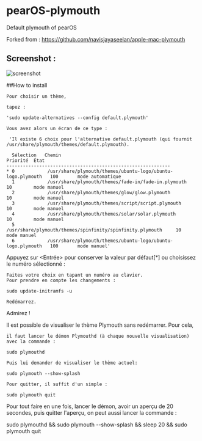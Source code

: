 # pearOS-plymouth
Default plymouth of pearOS

Forked from : https://github.com/navisjayaseelan/apple-mac-plymouth

## Screenshot :

![screenshot](https://user-images.githubusercontent.com/74509560/146959907-1058b28a-4e4f-4cfe-85df-c9f629323a32.png)

##How to install


    Pour choisir un thème,

    tapez :

    'sudo update-alternatives --config default.plymouth'

    Vous avez alors un écran de ce type :

     'Il existe 6 choix pour l'alternative default.plymouth (qui fournit /usr/share/plymouth/themes/default.plymouth).
     
      Sélection   Chemin                                                 Priorité  État
    ------------------------------------------------------------
    * 0            /usr/share/plymouth/themes/ubuntu-logo/ubuntu-logo.plymouth   100       mode automatique
      1            /usr/share/plymouth/themes/fade-in/fade-in.plymouth           10        mode manuel
      2            /usr/share/plymouth/themes/glow/glow.plymouth                 10        mode manuel
      3            /usr/share/plymouth/themes/script/script.plymouth             10        mode manuel
      4            /usr/share/plymouth/themes/solar/solar.plymouth               10        mode manuel
      5            /usr/share/plymouth/themes/spinfinity/spinfinity.plymouth     10        mode manuel
      6            /usr/share/plymouth/themes/ubuntu-logo/ubuntu-logo.plymouth   100       mode manuel'

Appuyez sur <Entrée> pour conserver la valeur par défaut[*] ou choisissez le numéro sélectionné :

    Faites votre choix en tapant un numéro au clavier.
    Pour prendre en compte les changements :

    sudo update-initramfs -u

    Redémarrez.

Admirez !

Il est possible de visualiser le thème Plymouth sans redémarrer. Pour cela,

    il faut lancer le démon Plymouthd (à chaque nouvelle visualisation) avec la commande :

    sudo plymouthd

    Puis lui demander de visualiser le thème actuel:

    sudo plymouth --show-splash

    Pour quitter, il suffit d'un simple :

    sudo plymouth quit

Pour tout faire en une fois, lancer le démon, avoir un aperçu de 20 secondes, puis quitter l'aperçu, on peut aussi lancer la commande :

sudo plymouthd && sudo plymouth --show-splash && sleep 20 && sudo plymouth quit
